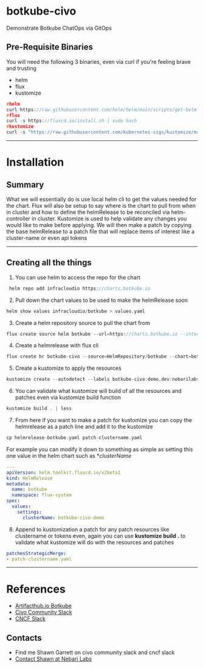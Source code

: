 # botkube-civo
Demonstrate Botkube ChatOps via GitOps

## Pre-Requisite Binaries
You will need the following 3 binaries, even via curl if you're feeling brave and trusting
- helm
- flux
- kustomize
```c
#helm
curl https://raw.githubusercontent.com/helm/helm/main/scripts/get-helm-3 | bash
#flux
curl -s https://fluxcd.io/install.sh | sudo bash
#kustomize
curl -s "https://raw.githubusercontent.com/kubernetes-sigs/kustomize/master/hack/install_kustomize.sh"  | bash
```
---
# Installation

## Summary
What we will essentially do is use local helm cli to get the values needed for the chart. Flux will also be setup to say where is the chart to pull from when in cluster and how to define the helmRelease to be reconciled via helm-controller in cluster. Kustomize is used to help validate any changes you would like to make before applying. We will then make a patch by copying the base helmRelease to a patch file that will replace items of interest like a cluster-name or even api tokens

---
## Creating all the things
1. You can use helm to access the repo for the chart
```c
 helm repo add infracloudio https://charts.botkube.io
```

2. Pull down the chart values to be used to make the helmRelease soon
```c
helm show values infracloudio/botkube > values.yaml
```

3. Create a helm repository source to pull the chart from
```c
flux create source helm botkube --url=https://charts.botkube.io --interval=720m --export > helmrepo-botkube.yaml
```

4. Create a helmrelease with flux cli
```c
flux create hr botkube-civo --source=HelmRepository/botkube --chart=botkube --values=./values.yaml --target-namespace=botkube-civo-demo --export > helmrelease-botkube.yaml
``` 

5. Create a kustomize to apply the resources
```c
kustomize create --autodetect --labels botkube-civo:demo,dev:nebarilabs
```

6. You can validate what kustomize will build of all the resources and patches even via kustomize build function
```c
kustomize build . | less
```

7. From here if you want to make a patch for kustomize you can copy the helmrelease as a patch line and add it to the kustomize
```c
cp helmrelease-botkube.yaml patch-clustername.yaml
```
For example you can modify it down to something as simple as setting this one value in the helm chart such as **clusterName*
```yaml
---
apiVersion: helm.toolkit.fluxcd.io/v2beta1
kind: HelmRelease
metadata:
  name: botkube
  namespace: flux-system
spec:
  values:
    settings:
      clusterName: botkube-civo-demo

```
8. Append to kustomization a patch for any patch resources like clustername or tokens even, again you can use **kustomize build .** to validate what kustomize will do with the resources and patches
```yaml
patchesStrategicMerge:
- patch-clustername.yaml
```

---
# References
- [Artifacthub.io Botkube](https://artifacthub.io/packages/helm/infracloudio/botkube)
- [Civo Community Slack](https://civo-community.slack.com/archives/CMVCKMCN5)
- [CNCF Slack](https://communityinviter.com/apps/cloud-native/cncf)

## Contacts
- Find me Shawn Garrett on civo community slack and cncf slack
- [Contact Shawn at Nebari Labs](mailto:shawn@nebarilabs.com)
